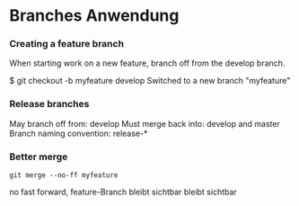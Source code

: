 Branches Anwendung
==================

### Creating a feature branch 
When starting work on a new feature, branch off from the develop branch.

$ git checkout -b myfeature develop
Switched to a new branch "myfeature"

### Release branches 
May branch off from:
develop
Must merge back into:
develop and master
Branch naming convention:
release-*

### Better merge
`git merge --no-ff myfeature`

no fast forward, feature-Branch bleibt sichtbar bleibt sichtbar
